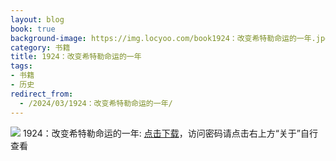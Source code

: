 ```yaml
---
layout: blog
book: true
background-image: https://img.locyoo.com/book1924：改变希特勒命运的一年.jpg
category: 书籍
title: 1924：改变希特勒命运的一年
tags:
- 书籍
- 历史
redirect_from:
  - /2024/03/1924：改变希特勒命运的一年/
---
```

![](https://img.locyoo.com/book1924：改变希特勒命运的一年.jpg)
1924：改变希特勒命运的一年: <a name = "ref1" href="https://url18.ctfile.com/f/50983618-1345401703-40acc1?p=3619">点击下载</a>，访问密码请点击右上方“关于”自行查看